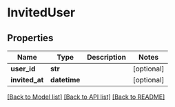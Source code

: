 # InvitedUser


## Properties
Name | Type | Description | Notes
------------ | ------------- | ------------- | -------------
**user_id** | **str** |  | [optional] 
**invited_at** | **datetime** |  | [optional] 

[[Back to Model list]](../README.md#documentation-for-models) [[Back to API list]](../README.md#documentation-for-api-endpoints) [[Back to README]](../README.md)


